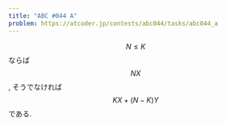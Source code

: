 ```yaml
---
title: "ABC #044 A"
problem: https://atcoder.jp/contests/abc044/tasks/abc044_a
---
```

$$ N \leq K $$ ならば $$ NX $$, そうでなければ $$ KX+(N-K)Y $$ である.
